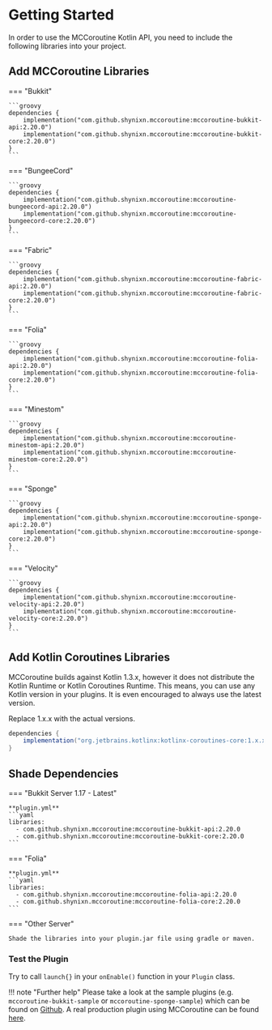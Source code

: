 # Getting Started

In order to use the MCCoroutine Kotlin API, you need to include the following libraries into your project.

## Add MCCoroutine Libraries

=== "Bukkit"

    ```groovy
    dependencies {
        implementation("com.github.shynixn.mccoroutine:mccoroutine-bukkit-api:2.20.0")
        implementation("com.github.shynixn.mccoroutine:mccoroutine-bukkit-core:2.20.0")
    }
    ```

=== "BungeeCord"

    ```groovy
    dependencies {
        implementation("com.github.shynixn.mccoroutine:mccoroutine-bungeecord-api:2.20.0")
        implementation("com.github.shynixn.mccoroutine:mccoroutine-bungeecord-core:2.20.0")
    }
    ```

=== "Fabric"

    ```groovy
    dependencies {
        implementation("com.github.shynixn.mccoroutine:mccoroutine-fabric-api:2.20.0")
        implementation("com.github.shynixn.mccoroutine:mccoroutine-fabric-core:2.20.0")
    }
    ```

=== "Folia"

    ```groovy
    dependencies {
        implementation("com.github.shynixn.mccoroutine:mccoroutine-folia-api:2.20.0")
        implementation("com.github.shynixn.mccoroutine:mccoroutine-folia-core:2.20.0")
    }
    ```

=== "Minestom"

    ```groovy
    dependencies {
        implementation("com.github.shynixn.mccoroutine:mccoroutine-minestom-api:2.20.0")
        implementation("com.github.shynixn.mccoroutine:mccoroutine-minestom-core:2.20.0")
    }
    ```

=== "Sponge"

    ```groovy
    dependencies {
        implementation("com.github.shynixn.mccoroutine:mccoroutine-sponge-api:2.20.0")
        implementation("com.github.shynixn.mccoroutine:mccoroutine-sponge-core:2.20.0")
    }
    ```

=== "Velocity"

    ```groovy
    dependencies {
        implementation("com.github.shynixn.mccoroutine:mccoroutine-velocity-api:2.20.0")
        implementation("com.github.shynixn.mccoroutine:mccoroutine-velocity-core:2.20.0")
    }
    ```

## Add Kotlin Coroutines Libraries

MCCoroutine builds against Kotlin 1.3.x, however it does not distribute the Kotlin Runtime or Kotlin Coroutines Runtime.
This means, you can use any Kotlin version in your plugins. It is even encouraged to always use the latest version.

Replace 1.x.x with the actual versions. 

```groovy
dependencies {
    implementation("org.jetbrains.kotlinx:kotlinx-coroutines-core:1.x.x")
}
```

## Shade Dependencies

=== "Bukkit Server 1.17 - Latest"

    **plugin.yml**
    ```yaml
    libraries:
      - com.github.shynixn.mccoroutine:mccoroutine-bukkit-api:2.20.0
      - com.github.shynixn.mccoroutine:mccoroutine-bukkit-core:2.20.0
    ```

=== "Folia"

    **plugin.yml**
    ```yaml
    libraries:
      - com.github.shynixn.mccoroutine:mccoroutine-folia-api:2.20.0
      - com.github.shynixn.mccoroutine:mccoroutine-folia-core:2.20.0
    ```


=== "Other Server"

    Shade the libraries into your plugin.jar file using gradle or maven. 


### Test the Plugin

Try to call ``launch{}`` in your ``onEnable()`` function in your ``Plugin`` class.

!!! note "Further help"
    Please take a look at the sample plugins (e.g. ``mccoroutine-bukkit-sample`` or ``mccoroutine-sponge-sample``) which
    can be found on [Github](https://github.com/Shynixn/MCCoroutine).
    A real production plugin using MCCoroutine can be found [here](https://github.com/Shynixn/BlockBall).
